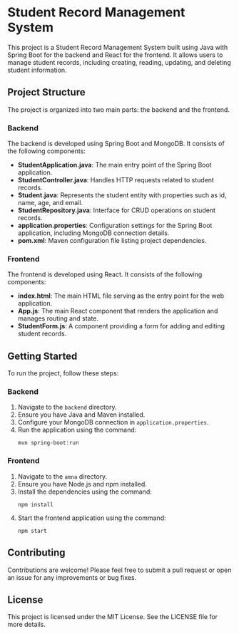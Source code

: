 # Student Record Management System

This project is a Student Record Management System built using Java with Spring Boot for the backend and React for the frontend. It allows users to manage student records, including creating, reading, updating, and deleting student information.

## Project Structure

The project is organized into two main parts: the backend and the frontend.

### Backend

The backend is developed using Spring Boot and MongoDB. It consists of the following components:

- **StudentApplication.java**: The main entry point of the Spring Boot application.
- **StudentController.java**: Handles HTTP requests related to student records.
- **Student.java**: Represents the student entity with properties such as id, name, age, and email.
- **StudentRepository.java**: Interface for CRUD operations on student records.
- **application.properties**: Configuration settings for the Spring Boot application, including MongoDB connection details.
- **pom.xml**: Maven configuration file listing project dependencies.

### Frontend

The frontend is developed using React. It consists of the following components:

- **index.html**: The main HTML file serving as the entry point for the web application.
- **App.js**: The main React component that renders the application and manages routing and state.
- **StudentForm.js**: A component providing a form for adding and editing student records.

## Getting Started

To run the project, follow these steps:

### Backend

1. Navigate to the `backend` directory.
2. Ensure you have Java and Maven installed.
3. Configure your MongoDB connection in `application.properties`.
4. Run the application using the command:
   ```
   mvn spring-boot:run
   ```

### Frontend

1. Navigate to the `amna` directory.
2. Ensure you have Node.js and npm installed.
3. Install the dependencies using the command:
   ```
   npm install
   ```
4. Start the frontend application using the command:
   ```
   npm start
   ```

## Contributing

Contributions are welcome! Please feel free to submit a pull request or open an issue for any improvements or bug fixes.

## License

This project is licensed under the MIT License. See the LICENSE file for more details.